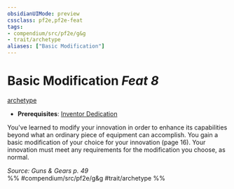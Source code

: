 ```yaml
---
obsidianUIMode: preview
cssclass: pf2e,pf2e-feat
tags:
- compendium/src/pf2e/g&g
- trait/archetype
aliases: ["Basic Modification"]
---
```

# Basic Modification  *Feat 8*  
[archetype](../../rules/traits/archetype.md)  

- **Prerequisites**: [Inventor Dedication](inventor-dedication-g-g.md)

You've learned to modify your innovation in order to enhance its capabilities beyond what an ordinary piece of equipment can accomplish. You gain a basic modification of your choice for your innovation (page 16). Your innovation must meet any requirements for the modification you choose, as normal.

*Source: Guns & Gears p. 49*  
%% #compendium/src/pf2e/g&g #trait/archetype %%